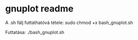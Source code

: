 # gnuplot readme

A .sh fálj futtathatóvá tétele:
sudo chmod +x bash_gnuplot.sh

Futtatása:
./bash_gnuplot.sh

